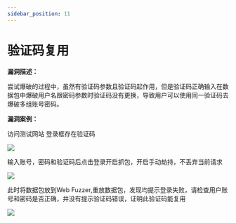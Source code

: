 ```yaml
---
sidebar_position: 11
---
```


# 验证码复用

**漏洞描述：**

尝试爆破的过程中，虽然有验证码参数且验证码起作用，但是验证码正确输入在数据包中爆破用户名跟密码参数时验证码没有更换，导致用户可以使用同一验证码去爆破多组账号密码。

**漏洞案例：**

访问测试网站
登录框存在验证码

![](/img/products/yakit/Verification-code-reuse-1.png)

输入账号，密码和验证码后点击登录开启抓包，开启手动劫持，不丢弃当前请求

![](/img/products/yakit/Verification-code-reuse-2.png)

此时将数据包放到Web Fuzzer,重放数据包，发现均提示登录失败，请检查用户账号和密码是否正确，并没有提示验证码错误，证明此验证码能复用

![](/img/products/yakit/Verification-code-reuse-3.png)


